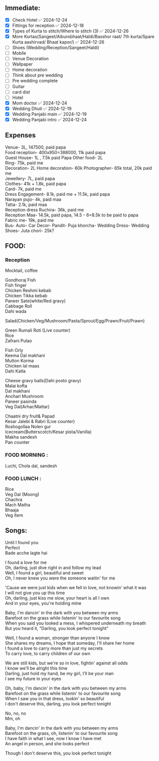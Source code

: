 ## Immediate:

- [x] Check Hotel ✅ 2024-12-24
- [x] Fittings for reception ✅ 2024-12-18
- [x] Types of Kurta to stitch/Where to stitch (3) ✅ 2024-12-26
- [x] More Kurtas(Sangeet/Aiburobhaat/Haldi/Basshor raat/ 7th kurta/Spare Kurta aashirvad/ Bhaat kapor/) ✅ 2024-12-26
- [ ] Shoes (Wedding/Reception/Sangeet/Haldi)
- [ ] Mobile
- [ ] Venue Decoration
- [ ] Wallpaper
- [ ] Home decoration
- [ ] Think about pre wedding
- [ ] Pre wedding complete
- [ ] Guitar
- [ ] card dist
- [ ] Hotel
- [x] Mom doctor ✅ 2024-12-24
- [x] Wedding Dhuti ✅ 2024-12-19
- [x] Wedding Panjabi main ✅ 2024-12-19
- [x] Wedding Panjabi intro ✅ 2024-12-24
## Expenses 
  
Venue- 3L, 147500, paid papa  
Food reception- 400x950=388000, 11k paid papa  
Guest House- 1L , 7.5k paid Papa
Other food- 2L  
Ring- 75k, paid me  
Decoration- 2L 
Home decoration- 60k
Photographer- 65k total, 20k paid me  
Jewellery- 7L, paid papa  
Clothes- 41k + 1.8k, paid papa  
Card- 7k, paid me  
Dress Engagement- 8.1k, paid me + 11.5k, paid papa  
Narayan pujo- 4k, paid maa  
Tatta- 2.1k, paid maa  
Reception dress Ruchira- 36k, paid me  
Reception Maa- 14.5k, paid papa, 14.5 - 6=8.5k to be paid to papa  
Fabric me- 19k, paid me  
Bus- 
Auto-
Car Decor- 
Pandit- 
Puja khorcha- 
Wedding Dress- 
Wedding Shoes- 
Juta chori- 25k?



  
## FOOD:  

### Reception

Mocktail, coffee  

Gondhoraj Fish  
Fish finger  
Chicken Reshmi kebab  
Chicken Tikka kebab  
Paneer Sate(white/Red gravy)  
Cabbage Roll  
Dahi wada  

Salad(Chicken/Veg/Mushroom/Pasta/Sprout/Egg/Prawn/Fruit/Prawn)  
  
Green Rumali Roti (Live counter)  
Rice  
Zafrani Pulao  
  
Fish Orly  
Keema Dal makhani  
Mutton Korma  
Chicken lal maas  
Dahi Katla  
  
Cheese gravy balls(Dahi posto gravy)  
Malai kofta  
Dal makhani  
Anchari Mushroom  
Paneer pasinda  
Veg Dal(Arhar/Mattar)  
  
  
Chaatni dry fruit& Papad  
Kesar Jalebi & Rabri (Live counter)  
Roshogollaa Nolen gur  
Icecream(Butterscotch/Kesar pista/Vanilla)  
Makha sandesh  
Pan counter  
  
  
  
### FOOD MORNING : 
Luchi, Chola dal, sandesh  
  
  
### FOOD LUNCH :  
  
Rice  
Veg Dal (Moong)  
Chachra  
Mach Matha  
Bhaaja  
Veg Item  
  
  
  
  
  
  
## Songs:  
Until I found you  
Perfect  
Bade acche lagte hai




I found a love for me  
Oh, darling, just dive right in and follow my lead  
Well, I found a girl, beautiful and sweet  
Oh, I never knew you were the someone waitin' for me

'Cause we were just kids when we fell in love, not knowin' what it was  
I will not give you up this time  
Oh, darling, just kiss me slow, your heart is all I own  
And in your eyes, you're holding mine

Baby, I'm dancin' in the dark with you between my arms  
Barefoot on the grass while listenin' to our favourite song  
When you said you looked a mess, I whispered underneath my breath  
But you heard it, "Darling, you look perfect tonight"

Well, I found a woman, stronger than anyone I know  
She shares my dreams, I hope that someday, I'll share her home  
I found a love to carry more than just my secrets  
To carry love, to carry children of our own

We are still kids, but we're so in love, fightin' against all odds  
I know we'll be alright this time  
Darling, just hold my hand, be my girl, I'll be your man  
I see my future in your eyes

Oh, baby, I'm dancin' in the dark with you between my arms  
Barefoot on the grass while listenin' to our favourite song  
When I saw you in that dress, lookin' so beautiful  
I don't deserve this, darling, you look perfect tonight

No, no, no  
Mm, oh

Baby, I'm dancin' in the dark with you between my arms  
Barefoot on the grass, oh, listenin' to our favourite song  
I have faith in what I see, now I know I have met  
An angel in person, and she looks perfect

Though I don't deserve this, you look perfect tonight